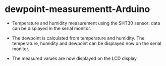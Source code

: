 # dewpoint-measurementt-Arduino
- Temperature and humidity measurement using the SHT30 sensor: data can be displayed in the serial monitor.

- The dewpoint is calculated from temperature and humidity. The temperature, humidity and dewpoint can be displayed now on the serial monitor.

- The measured values are now displayed on the LCD display.

